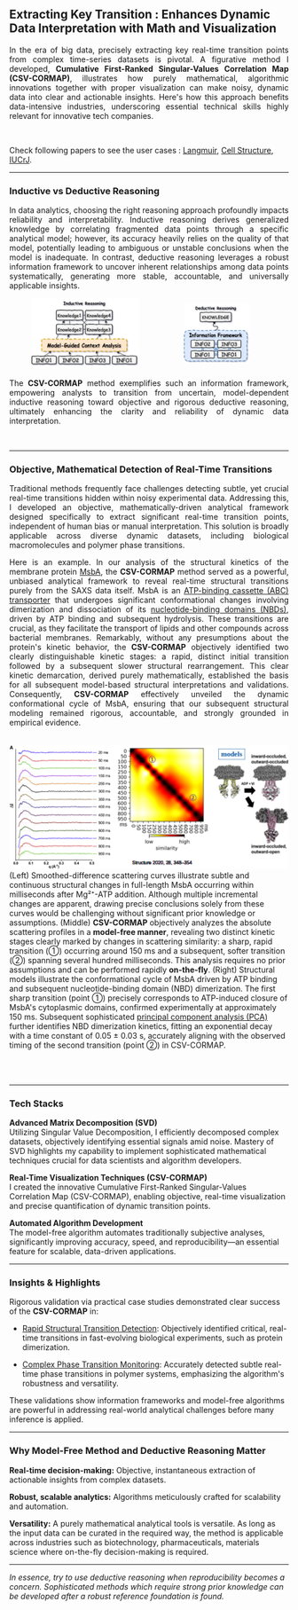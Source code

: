## Extracting Key Transition : Enhances Dynamic Data Interpretation with Math and Visualization

<div style="text-align: justify; overflow-wrap: break-word; hyphens: auto;">
In the era of big data, precisely extracting key real-time transition points from complex time-series datasets is pivotal. A figurative method I developed, <strong>Cumulative First-Ranked Singular-Values Correlation Map (CSV-CORMAP)</strong>, illustrates how purely mathematical, algorithmic innovations together with proper visualization can make noisy, dynamic data into clear and actionable insights. Here's how this approach benefits data-intensive industries, underscoring essential technical skills highly relevant for innovative tech companies.
</div>

&nbsp;

Check following papers to see the user cases : <a class="inline-link" href="https://pubs.acs.org/doi/full/10.1021/acs.langmuir.9b00728" target="_blank">Langmuir</a>, <a class="inline-link" href="https://www.sciencedirect.com/science/article/pii/S0969212619304393?via%3Dihub" target="_blank">Cell Structure</a>, <a class="inline-link" href="https://journals.iucr.org/m/issues/2018/06/00/mf5027/" target="_blank">IUCrJ</a>.

---

### Inductive vs Deductive Reasoning

<div style="text-align: justify; overflow-wrap: break-word; hyphens: auto;">
In data analytics, choosing the right reasoning approach profoundly impacts reliability and interpretability. Inductive reasoning derives generalized knowledge by correlating fragmented data points through a specific analytical model; however, its accuracy heavily relies on the quality of that model, potentially leading to ambiguous or unstable conclusions when the model is inadequate. In contrast, deductive reasoning leverages a robust information framework to uncover inherent relationships among data points systematically, generating more stable, accountable, and universally applicable insights. 
</div>

<div style="display: flex; justify-content: center; align-items: center;">
    <div style="display: flex; justify-content: center; width: 120%;">
        <figure style="width: 100%; height: auto; object-fit: contain;">
            <img src="../images/inductive_reasoning.webp" style="width: 100%; height: auto;">
        </figure>
    </div>
    <div style="display: flex; justify-content: center; width: 100%;">
        <figure style="width: 100%; height: auto; object-fit: contain;">
            <img src="../images/deductive_reasoning.webp" style="width: 80%; height: auto;">
        </figure>
    </div>

</div>

<div style="text-align: justify; overflow-wrap: break-word; hyphens: auto;">
The <strong>CSV-CORMAP</strong> method exemplifies such an information framework, empowering analysts to transition from uncertain, model-dependent inductive reasoning toward objective and rigorous deductive reasoning, ultimately enhancing the clarity and reliability of dynamic data interpretation.
</div>

&nbsp;

---

### Objective, Mathematical Detection of Real-Time Transitions

<div style="text-align: justify; overflow-wrap: break-word; hyphens: auto;">
<p>Traditional methods frequently face challenges detecting subtle, yet crucial real-time transitions hidden within noisy experimental data. Addressing this, I developed an objective, mathematically-driven analytical framework designed specifically to extract significant real-time transition points, independent of human bias or manual interpretation. This solution is broadly applicable across diverse dynamic datasets, including biological macromolecules and polymer phase transitions.</p>

<p>Here is an example. In our analysis of the structural kinetics of the membrane protein <a class="inline-link" href="https://www.nature.com/articles/ncomms12387" target="_blank">MsbA</a>, the <strong>CSV-CORMAP</strong> method served as a powerful, unbiased analytical framework to reveal real-time structural transitions purely from the SAXS data itself. MsbA is an <a class="inline-link" href="https://en.wikipedia.org/wiki/ATP-binding_cassette_transporter" target="_blank">ATP-binding cassette (ABC) transporter</a> that undergoes significant conformational changes involving dimerization and dissociation of its <a class="inline-link" href="https://pubs.acs.org/doi/10.1021/bi801745u" target="_blank">nucleotide-binding domains (NBDs)</a>, driven by ATP binding and subsequent hydrolysis. These transitions are crucial, as they facilitate the transport of lipids and other compounds across bacterial membranes. Remarkably, without any presumptions about the protein's kinetic behavior, the <strong>CSV-CORMAP</strong> objectively identified two clearly distinguishable kinetic stages: a rapid, distinct initial transition followed by a subsequent slower structural rearrangement. This clear kinetic demarcation, derived purely mathematically, established the basis for all subsequent model-based structural interpretations and validations. Consequently, <strong>CSV-CORMAP</strong> effectively unveiled the dynamic conformational cycle of MsbA, ensuring that our subsequent structural modeling remained rigorous, accountable, and strongly grounded in empirical evidence.</p>
</div>

<div style="display: flex; justify-content: center; margin: 2rem 0;">
  <figure style="margin: 0;">
    <img src="../images/csv_cormap_msba_full.png" alt="csv apt-binding" style="width: 100%; object-fit: cover; object-position: center  50% 50%;">
    <figcaption>
    (Left) Smoothed-difference scattering curves illustrate subtle and continuous structural changes in full-length MsbA occurring within milliseconds after Mg²⁺-ATP addition. Although multiple incremental changes are apparent, drawing precise conclusions solely from these curves would be challenging without significant prior knowledge or assumptions. (Middle) <strong>CSV-CORMAP</strong> objectively analyzes the absolute scattering profiles in a <strong>model-free manner</strong>, revealing two distinct kinetic stages clearly marked by changes in scattering similarity: a sharp, rapid transition (①) occurring around 150 ms and a subsequent, softer transition (②) spanning several hundred milliseconds. This analysis requires no prior assumptions and can be performed rapidly <strong>on-the-fly</strong>. (Right) Structural models illustrate the conformational cycle of MsbA driven by ATP binding and subsequent nucleotide-binding domain (NBD) dimerization. The first sharp transition (point ①) precisely corresponds to ATP-induced closure of MsbA's cytoplasmic domains, confirmed experimentally at approximately 150 ms. Subsequent sophisticated <a class="inline-link" href="https://en.wikipedia.org/wiki/Principal_component_analysis" target="_blank">principal component analysis (PCA)</a> further identifies NBD dimerization kinetics, fitting an exponential decay with a time constant of 0.05 ± 0.03 s, accurately aligning with the observed timing of the second transition (point ②) in CSV-CORMAP.
    </figcaption>
  </figure>
</div>

&nbsp;

---

### Tech Stacks

**Advanced Matrix Decomposition (SVD)**  
Utilizing Singular Value Decomposition, I efficiently decomposed complex datasets, objectively identifying essential signals amid noise. Mastery of SVD highlights my capability to implement sophisticated mathematical techniques crucial for data scientists and algorithm developers.

**Real-Time Visualization Techniques (CSV-CORMAP)**  
I created the innovative Cumulative First-Ranked Singular-Values Correlation Map (CSV-CORMAP), enabling objective, real-time visualization and precise quantification of dynamic transition points.

**Automated Algorithm Development**  
The model-free algorithm automates traditionally subjective analyses, significantly improving accuracy, speed, and reproducibility—an essential feature for scalable, data-driven applications.

---

### Insights & Highlights

Rigorous validation via practical case studies demonstrated clear success of the <strong>CSV-CORMAP</strong> in:

- <a class="inline-link" href="https://journals.iucr.org/m/issues/2018/06/00/mf5027/" target="_blank">Rapid Structural Transition Detection</a>: Objectively identified critical, real-time transitions in fast-evolving biological experiments, such as protein dimerization.

- <a class="inline-link" href="https://pubs.acs.org/doi/full/10.1021/acs.langmuir.9b00728" target="_blank">Complex Phase Transition Monitoring</a>: Accurately detected subtle real-time phase transitions in polymer systems, emphasizing the algorithm's robustness and versatility.

These validations show information frameworks and model-free algorithms are powerful in addressing real-world analytical challenges before many inference is applied.

---

### Why Model-Free Method and Deductive Reasoning Matter

**Real-time decision-making:** Objective, instantaneous extraction of actionable insights from complex datasets.

**Robust, scalable analytics:** Algorithms meticulously crafted for scalability and automation.

**Versatility:** A purely mathematical analytical tools is versatile. As long as the input data can be curated in the required way, the method is applicable across industries such as biotechnology, pharmaceuticals, materials science where on-the-fly decision-making is required.

---

_In essence, try to use deductive reasoning when reproducibility becomes a concern. Sophisticated methods which require strong prior knowledge can be developed after a robust reference foundation is found._
